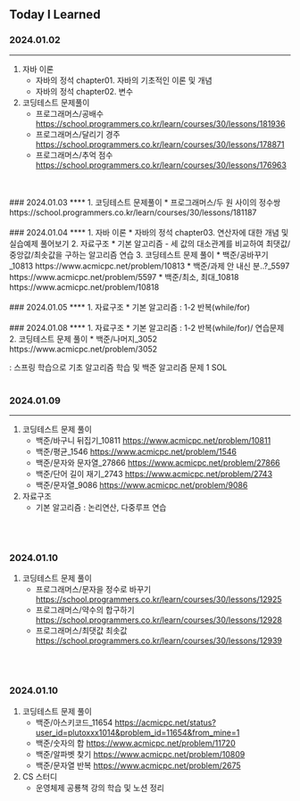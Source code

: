Today I Learned
---
### 2024.01.02
****
1. 자바 이론
   * 자바의 정석 chapter01. 자바의 기초적인 이론 및 개념
   * 자바의 정석 chapter02. 변수
2. 코딩테스트 문제풀이
   * 프로그래머스/공배수 https://school.programmers.co.kr/learn/courses/30/lessons/181936
   * 프로그래머스/달리기 경주 https://school.programmers.co.kr/learn/courses/30/lessons/178871
   * 프로그래머스/추억 점수 https://school.programmers.co.kr/learn/courses/30/lessons/176963
<BR>
<BR>
### 2024.01.03
****
1. 코딩테스트 문제풀이
   * 프로그래머스/두 원 사이의 정수쌍 https://school.programmers.co.kr/learn/courses/30/lessons/181187
<BR>
<BR>
### 2024.01.04
****
1. 자바 이론
   * 자바의 정석 chapter03. 연산자에 대한 개념 및 실습예제 풀어보기
2. 자료구조
   * 기본 알고리즘 - 세 값의 대소관계를 비교하여 최댓값/중앙값/최솟값을 구하는 알고리즘 연습
3. 코딩테스트 문제 풀이
   * 백준/공바꾸기_10813 https://www.acmicpc.net/problem/10813
   * 백준/과제 안 내신 분..?_5597 https://www.acmicpc.net/problem/5597
   * 백준/최소, 최대_10818 https://www.acmicpc.net/problem/10818
<BR>
<BR>
### 2024.01.05
****
1. 자료구조
   * 기본 알고리즘 : 1-2 반복(while/for)
<BR>
<BR>
### 2024.01.08
****
1. 자료구조
   * 기본 알고리즘 : 1-2 반복(while/for)/ 연습문제
2. 코딩테스트 문제 풀이
   * 백준/나머지_3052 https://www.acmicpc.net/problem/3052
 
   : 스프링 학습으로 기초 알고리즘 학습 및 백준 알고리즘 문제 1 SOL
<BR>
<BR>

### 2024.01.09
****
1. 코딩테스트 문제 풀이
   * 백준/바구니 뒤집기_10811 https://www.acmicpc.net/problem/10811
   * 백준/평균_1546 https://www.acmicpc.net/problem/1546
   * 백준/문자와 문자열_27866 https://www.acmicpc.net/problem/27866
   * 백준/단어 길이 재기_2743 https://www.acmicpc.net/problem/2743
   * 백준/문자열_9086 https://www.acmicpc.net/problem/9086
2. 자료구조
   * 기본 알고리즘 : 논리연산, 다중루프 연습
<BR>
<BR>

### 2024.01.10
1. 코딩테스트 문제 풀이
   * 프로그래머스/문자을 정수로 바꾸기 https://school.programmers.co.kr/learn/courses/30/lessons/12925
   * 프로그래머스/약수의 합구하기 https://school.programmers.co.kr/learn/courses/30/lessons/12928
   * 프로그래머스/최댓값 최솟값 https://school.programmers.co.kr/learn/courses/30/lessons/12939

<BR>
<BR>

### 2024.01.10
1. 코딩테스트 문제 풀이
   * 백준/아스키코드_11654 https://acmicpc.net/status?user_id=plutoxxx1014&problem_id=11654&from_mine=1
   * 백준/숫자의 합 https://www.acmicpc.net/problem/11720
   * 백준/알파벳 찾기 https://www.acmicpc.net/problem/10809
   * 백준/문자열 반복 https://www.acmicpc.net/problem/2675
2. CS 스터디
   * 운영체제 공룡책 강의 학습 및 노션 정리